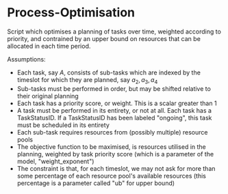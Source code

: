 # Process-Optimisation

Script which optimises a planning of tasks over time, weighted according to priority, and contrained by an upper bound on resources that can be allocated in each time period. 

Assumptions:
  - Each task, say $A$, consists of sub-tasks which are indexed by the timeslot for which they are planned, say $a_2, a_3, a_4$
  - Sub-tasks must be performed in order, but may be shifted relative to their original planning
  - Each task has a priority score, or weight. This is a scalar greater than $1$
  - A task must be performed in its entirety, or not at all. Each task has a TaskStatusID. If a TaskStatusID has been labeled "ongoing", this task must be scheduled in its entirety
  - Each sub-task requires resources from (possibly multiple) resource pools
  - The objective function to be maximised, is resources utilised in the planning, weighted by task priority score (which is a parameter of the model, "weight_exponent")
  - The constraint is that, for each timeslot, we may not ask for more than some percentage of each resource pool's available resources (this percentage is a parameter called "ub" for upper bound)
